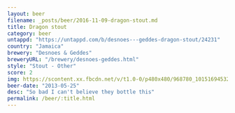 ```yaml
---
layout: beer
filename: _posts/beer/2016-11-09-dragon-stout.md
title: Dragon stout
category: beer
untappd: "https://untappd.com/b/desnoes---geddes-dragon-stout/24231"
country: "Jamaica"
brewery: "Desnoes & Geddes"
breweryURL: "/brewery/desnoes-geddes.html"
style: "Stout - Other"
score: 2
img: https://scontent.xx.fbcdn.net/v/t1.0-0/p480x480/968780_10151694532678745_1443848773_n.jpg?oh=48a7aab245d6e28f3aedf3984a7fda4f&oe=592CCEA0
beer-date: "2013-05-25"
desc: "So bad I can't believe they bottle this"
permalink: /beer/:title.html
---
```

